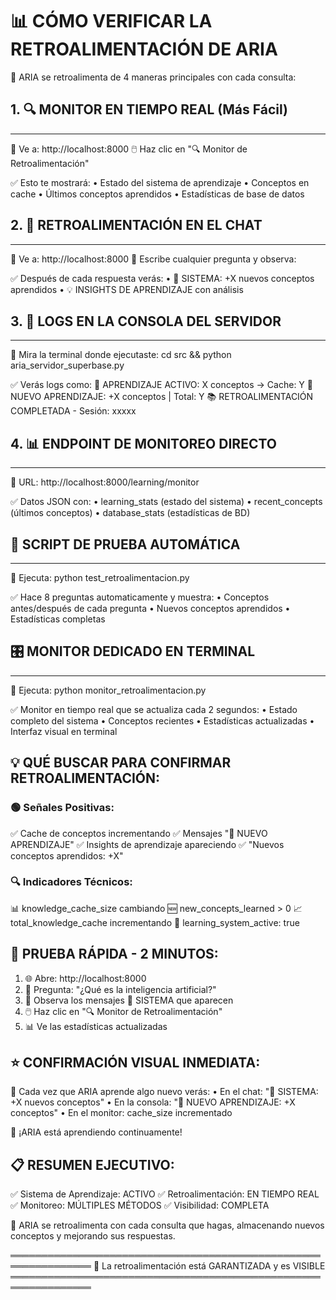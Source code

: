 📊 CÓMO VERIFICAR LA RETROALIMENTACIÓN DE ARIA
=====================================================

🎯 ARIA se retroalimenta de 4 maneras principales con cada consulta:

## 1. 🔍 MONITOR EN TIEMPO REAL (Más Fácil)
-------------------------------------------
📍 Ve a: http://localhost:8000
🖱️ Haz clic en "🔍 Monitor de Retroalimentación"

✅ Esto te mostrará:
   • Estado del sistema de aprendizaje
   • Conceptos en cache
   • Últimos conceptos aprendidos
   • Estadísticas de base de datos

## 2. 🧠 RETROALIMENTACIÓN EN EL CHAT
------------------------------------
📍 Ve a: http://localhost:8000
💬 Escribe cualquier pregunta y observa:

✅ Después de cada respuesta verás:
   • 🔄 SISTEMA: +X nuevos conceptos aprendidos
   • 💡 INSIGHTS DE APRENDIZAJE con análisis

## 3. 📝 LOGS EN LA CONSOLA DEL SERVIDOR
---------------------------------------
📍 Mira la terminal donde ejecutaste: cd src && python aria_servidor_superbase.py

✅ Verás logs como:
   🔄 APRENDIZAJE ACTIVO: X conceptos → Cache: Y
   🧠 NUEVO APRENDIZAJE: +X conceptos | Total: Y
   📚 RETROALIMENTACIÓN COMPLETADA - Sesión: xxxxx

## 4. 📊 ENDPOINT DE MONITOREO DIRECTO
-------------------------------------
📍 URL: http://localhost:8000/learning/monitor

✅ Datos JSON con:
   • learning_stats (estado del sistema)
   • recent_concepts (últimos conceptos)
   • database_stats (estadísticas de BD)

## 🧪 SCRIPT DE PRUEBA AUTOMÁTICA
---------------------------------
📍 Ejecuta: python test_retroalimentacion.py

✅ Hace 8 preguntas automaticamente y muestra:
   • Conceptos antes/después de cada pregunta
   • Nuevos conceptos aprendidos
   • Estadísticas completas

## 🎛️ MONITOR DEDICADO EN TERMINAL
----------------------------------
📍 Ejecuta: python monitor_retroalimentacion.py

✅ Monitor en tiempo real que se actualiza cada 2 segundos:
   • Estado completo del sistema
   • Conceptos recientes
   • Estadísticas actualizadas
   • Interfaz visual en terminal

## 💡 QUÉ BUSCAR PARA CONFIRMAR RETROALIMENTACIÓN:

### 🟢 Señales Positivas:
   ✅ Cache de conceptos incrementando
   ✅ Mensajes "🧠 NUEVO APRENDIZAJE"
   ✅ Insights de aprendizaje apareciendo
   ✅ "Nuevos conceptos aprendidos: +X"

### 🔍 Indicadores Técnicos:
   📊 knowledge_cache_size cambiando
   🆕 new_concepts_learned > 0
   📈 total_knowledge_cache incrementando
   🧠 learning_system_active: true

## 🚀 PRUEBA RÁPIDA - 2 MINUTOS:

1. 🌐 Abre: http://localhost:8000
2. 💬 Pregunta: "¿Qué es la inteligencia artificial?"
3. 👀 Observa los mensajes 🔄 SISTEMA que aparecen
4. 🖱️ Haz clic en "🔍 Monitor de Retroalimentación"
5. 📊 Ve las estadísticas actualizadas

## ⭐ CONFIRMACIÓN VISUAL INMEDIATA:

🎯 Cada vez que ARIA aprende algo nuevo verás:
   • En el chat: "🔄 SISTEMA: +X nuevos conceptos"
   • En la consola: "🧠 NUEVO APRENDIZAJE: +X conceptos"
   • En el monitor: cache_size incrementado

🎊 ¡ARIA está aprendiendo continuamente!

## 📋 RESUMEN EJECUTIVO:

✅ Sistema de Aprendizaje: ACTIVO
✅ Retroalimentación: EN TIEMPO REAL  
✅ Monitoreo: MÚLTIPLES MÉTODOS
✅ Visibilidad: COMPLETA

🤖 ARIA se retroalimenta con cada consulta que hagas,
   almacenando nuevos conceptos y mejorando sus respuestas.

═══════════════════════════════════════════════════════════════
🎯 La retroalimentación está GARANTIZADA y es VISIBLE
═══════════════════════════════════════════════════════════════
